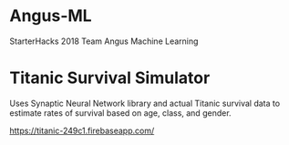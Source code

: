 # Angus-ML
StarterHacks 2018 Team Angus Machine Learning

# Titanic Survival Simulator

Uses Synaptic Neural Network library and actual Titanic survival data to estimate rates of survival based on age, class, and gender.

https://titanic-249c1.firebaseapp.com/
